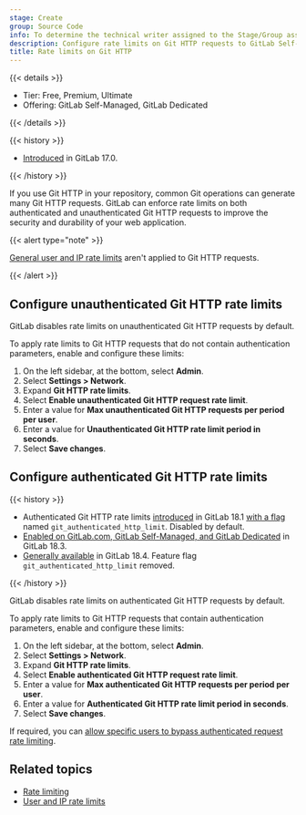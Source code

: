 ```yaml
---
stage: Create
group: Source Code
info: To determine the technical writer assigned to the Stage/Group associated with this page, see https://handbook.gitlab.com/handbook/product/ux/technical-writing/#assignments
description: Configure rate limits on Git HTTP requests to GitLab Self-Managed.
title: Rate limits on Git HTTP
---
```


{{< details >}}

- Tier: Free, Premium, Ultimate
- Offering: GitLab Self-Managed, GitLab Dedicated

{{< /details >}}

{{< history >}}

- [Introduced](https://gitlab.com/gitlab-org/gitlab/-/merge_requests/147112) in GitLab 17.0.

{{< /history >}}

If you use Git HTTP in your repository, common Git operations can generate many Git HTTP requests.
GitLab can enforce rate limits on both authenticated and unauthenticated Git HTTP requests to improve
the security and durability of your web application.

{{< alert type="note" >}}

[General user and IP rate limits](user_and_ip_rate_limits.md) aren't applied to Git HTTP requests.

{{< /alert >}}

## Configure unauthenticated Git HTTP rate limits

GitLab disables rate limits on unauthenticated Git HTTP requests by default.

To apply rate limits to Git HTTP requests that do not contain authentication
parameters, enable and configure these limits:

1. On the left sidebar, at the bottom, select **Admin**.
1. Select **Settings > Network**.
1. Expand **Git HTTP rate limits**.
1. Select **Enable unauthenticated Git HTTP request rate limit**.
1. Enter a value for **Max unauthenticated Git HTTP requests per period per user**.
1. Enter a value for **Unauthenticated Git HTTP rate limit period in seconds**.
1. Select **Save changes**.

## Configure authenticated Git HTTP rate limits

{{< history >}}

- Authenticated Git HTTP rate limits [introduced](https://gitlab.com/gitlab-org/gitlab/-/merge_requests/191552) in GitLab 18.1 [with a flag](../../administration/feature_flags/_index.md) named `git_authenticated_http_limit`. Disabled by default.
- [Enabled on GitLab.com, GitLab Self-Managed, and GitLab Dedicated](https://gitlab.com/gitlab-org/gitlab/-/issues/543768) in GitLab 18.3.
- [Generally available](https://gitlab.com/gitlab-org/gitlab/-/issues/561577) in GitLab 18.4. Feature flag `git_authenticated_http_limit` removed.

{{< /history >}}

GitLab disables rate limits on authenticated Git HTTP requests by default.

To apply rate limits to Git HTTP requests that contain authentication
parameters, enable and configure these limits:

1. On the left sidebar, at the bottom, select **Admin**.
1. Select **Settings > Network**.
1. Expand **Git HTTP rate limits**.
1. Select **Enable authenticated Git HTTP request rate limit**.
1. Enter a value for **Max authenticated Git HTTP requests per period per user**.
1. Enter a value for **Authenticated Git HTTP rate limit period in seconds**.
1. Select **Save changes**.

If required, you can
[allow specific users to bypass authenticated request rate limiting](user_and_ip_rate_limits.md#allow-specific-users-to-bypass-authenticated-request-rate-limiting).

## Related topics

- [Rate limiting](../../security/rate_limits.md)
- [User and IP rate limits](user_and_ip_rate_limits.md)

